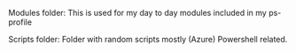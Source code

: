 Modules folder:
This is used for my day to day modules included in my ps-profile

Scripts folder:
Folder with random scripts mostly (Azure) Powershell related.
